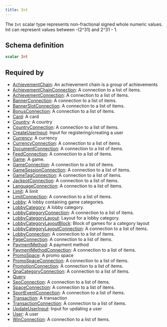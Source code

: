 ```yaml
---
title: Int
---
```


<p>The <code>Int</code> scalar type represents non-fractional signed whole numeric
values. Int can represent values between -(2^31) and 2^31 - 1. </p>


## Schema definition
```graphql
scalar Int
```
## Required by
* [AchievementChain](graphql/schema/achievementchain.md): An achievement chain is a group of achievements
* [AchievementChainConnection](graphql/schema/achievementchainconnection.md): A connection to a list of items.
* [AchievementConnection](graphql/schema/achievementconnection.md): A connection to a list of items.
* [BannerConnection](graphql/schema/bannerconnection.md): A connection to a list of items.
* [BannerSlotConnection](graphql/schema/bannerslotconnection.md): A connection to a list of items.
* [BonusConnection](graphql/schema/bonusconnection.md): A connection to a list of items.
* [Card](graphql/schema/card.md): A card
* [Country](graphql/schema/country.md): A country
* [CountryConnection](graphql/schema/countryconnection.md): A connection to a list of items.
* [CreateUserInput](graphql/schema/createuserinput.md): Input for registering/creating a user
* [Currency](graphql/schema/currency.md): A currency
* [CurrencyConnection](graphql/schema/currencyconnection.md): A connection to a list of items.
* [DocumentConnection](graphql/schema/documentconnection.md): A connection to a list of items.
* [FeedConnection](graphql/schema/feedconnection.md): A connection to a list of items.
* [Game](graphql/schema/game.md): A game.
* [GameConnection](graphql/schema/gameconnection.md): A connection to a list of items.
* [GameSessionConnection](graphql/schema/gamesessionconnection.md): A connection to a list of items.
* [GameTagConnection](graphql/schema/gametagconnection.md): A connection to a list of items.
* [JackpotConnection](graphql/schema/jackpotconnection.md): A connection to a list of items.
* [LanguageConnection](graphql/schema/languageconnection.md): A connection to a list of items.
* [Limit](graphql/schema/limit.md): A limit
* [LimitConnection](graphql/schema/limitconnection.md): A connection to a list of items.
* [Lobby](graphql/schema/lobby.md): A lobby containing game categories.
* [LobbyCategory](graphql/schema/lobbycategory.md): A lobby category.
* [LobbyCategoryConnection](graphql/schema/lobbycategoryconnection.md): A connection to a list of items.
* [LobbyCategoryLayout](graphql/schema/lobbycategorylayout.md): Layout for a lobby category.
* [LobbyCategoryLayoutBlock](graphql/schema/lobbycategorylayoutblock.md): Block of games for a category layout
* [LobbyCategoryLayoutConnection](graphql/schema/lobbycategorylayoutconnection.md): A connection to a list of items.
* [LobbyConnection](graphql/schema/lobbyconnection.md): A connection to a list of items.
* [PageConnection](graphql/schema/pageconnection.md): A connection to a list of items.
* [PaymentMethod](graphql/schema/paymentmethod.md): A payment method
* [PaymentMethodConnection](graphql/schema/paymentmethodconnection.md): A connection to a list of items.
* [PromoSpace](graphql/schema/promospace.md): A promo space
* [PromoSpaceConnection](graphql/schema/promospaceconnection.md): A connection to a list of items.
* [PromotionConnection](graphql/schema/promotionconnection.md): A connection to a list of items.
* [QnaCategoryConnection](graphql/schema/qnacategoryconnection.md): A connection to a list of items.
* [Query](graphql/schema/query.md)
* [SeoConnection](graphql/schema/seoconnection.md): A connection to a list of items.
* [SpaceConnection](graphql/schema/spaceconnection.md): A connection to a list of items.
* [SportEventConnection](graphql/schema/sporteventconnection.md): A connection to a list of items.
* [Transaction](graphql/schema/transaction.md): A transaction
* [TransactionConnection](graphql/schema/transactionconnection.md): A connection to a list of items.
* [UpdateUserInput](graphql/schema/updateuserinput.md): Input for updating a user
* [User](graphql/schema/user.md): A user
* [WinConnection](graphql/schema/winconnection.md): A connection to a list of items.
